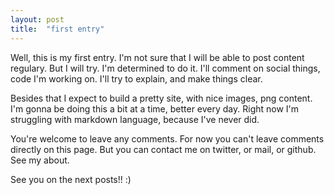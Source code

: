 ```yaml
---
layout: post
title:  "first entry"
---
```


Well, this is my first entry. I'm not sure that I will be able to post content regulary. But I will try.
I'm determined to do it.
I'll comment on social things, code I'm working on. I'll try to explain, and make things clear.

Besides that I expect to build a pretty site, with nice images, png content.
I'm gonna be doing this a bit at a time, better every day. Right now I'm struggling with markdown language, because I've never did.

You're welcome to leave any comments. For now you can't leave comments directly on this page.
But you can contact me on twitter, or mail, or github. See my about.

See you on the next posts!! :)